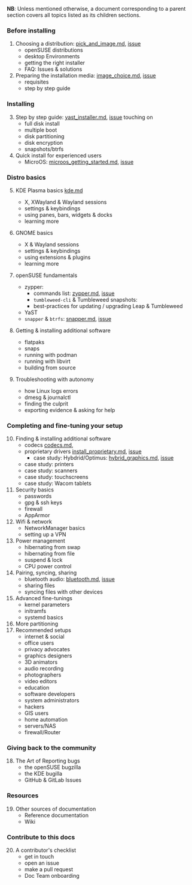 __NB__: Unless mentioned otherwise, a document corresponding to a parent section covers all topics listed as its children sections.
### Before installing
1. Choosing a distribution: [pick_and_image.md](https://github.com/openSUSE/openSUSE-docs-revamped-temp/blob/dev/project/docs/pick_an_image.md), [issue](https://github.com/openSUSE/openSUSE-docs-revamped-temp/issues/37) 
    * openSUSE distributions
    * desktop Environments
    * getting the right installer
    * FAQ: Issues & solutions
2. Preparing the installation media: [image_choice.md](https://github.com/openSUSE/openSUSE-docs-revamped-temp/blob/dev/project/docs/image_choice.md), [issue](https://github.com/openSUSE/openSUSE-docs-revamped-temp/issues/26)
    * requisites
    * step by step guide
### Installing
3. Step by step guide: [yast_installer.md](https://github.com/openSUSE/openSUSE-docs-revamped-temp/blob/dev/project/docs/yast_installer.md), [issue](https://github.com/openSUSE/openSUSE-docs-revamped-temp/issues/60) touching on
    * full disk install
    * multiple boot
    * disk partitioning
    * disk encryption
    * snapshots/btrfs
4. Quick install for experienced users
   * MicroOS: [microos_getting_started.md](https://github.com/openSUSE/openSUSE-docs-revamped-temp/blob/dev/project/docs/microos_getting_started.md), [issue](https://github.com/openSUSE/openSUSE-docs-revamped-temp/issues/24)
### Distro basics
5. KDE Plasma basics [kde.md](project/docs/kde.md)
    * X, XWayland & Wayland sessions
    * settings & keybindings
    * using panes, bars, widgets & docks
    * learning more
6. GNOME basics
    * X & Wayland sessions
    * settings & keybindings
    * using extensions & plugins
    * learning more
7. openSUSE fundamentals
    * zypper:
        * commands list: [zypper.md](https://github.com/openSUSE/openSUSE-docs-revamped-temp/blob/dev/project/docs/zypper.md), [issue](https://github.com/openSUSE/openSUSE-docs-revamped-temp/issues/32)
        * `tumbleweed-cli` & Tumbleweed snapshots: 
        * best-practices for updating / upgrading Leap & Tumbleweed
    * YaST
    * `snapper` & `btrfs`: [snapper.md](https://github.com/openSUSE/openSUSE-docs-revamped-temp/blob/dev/project/docs/snapper.md), [issue](https://github.com/openSUSE/openSUSE-docs-revamped-temp/issues/34)

8. Getting & installing additional software
    * flatpaks
    * snaps
    * running with podman
    * running with libvirt
    * building from source
9. Troubleshooting with autonomy
    * how Linux logs errors
    * dmesg & journalctl
    * finding the culprit
    * exporting evidence & asking for help
### Completing and fine-tuning your setup 
10. Finding & installing additional software
    * codecs [codecs.md](https://github.com/openSUSE/openSUSE-docs-revamped-temp/blob/dev/project/docs/codecs.md),
    * proprietary drivers [install_proprietary.md](https://github.com/openSUSE/openSUSE-docs-revamped-temp/blob/dev/project/docs/install_proprietary.md), [issue](https://github.com/openSUSE/openSUSE-docs-revamped-temp/issues/28)
      * case study: Hybdrid/Optimus: [hybrid_graphics.md](https://github.com/openSUSE/openSUSE-docs-revamped-temp/blob/dev/project/docs/hybrid_graphics.md), [issue](https://github.com/openSUSE/openSUSE-docs-revamped-temp/issues/77) 
    * case study: printers
    * case study: scanners
    * case study: touchscreens
    * case study: Wacom tablets
11. Security basics
    * passwords
    * gpg & ssh keys
    * firewall
    * AppArmor
12. Wifi & network
    * NetworkManager basics
    * setting up a VPN
13. Power management
    * hibernating from swap
    * hibernating from file
    * suspend & lock
    * CPU power control
14. Pairing, syncing, sharing
    * bluetooth audio: [bluetooth.md](https://github.com/openSUSE/openSUSE-docs-revamped-temp/blob/dev/project/docs/bluetooth.md), [issue](https://github.com/openSUSE/openSUSE-docs-revamped-temp/issues/27)
    * sharing files
    * syncing files with other devices
15. Advanced fine-tunings
    * kernel parameters
    * initramfs
    * systemd basics
16. More partitioning
17. Recommended setups
    * internet & social
    * office users
    * privacy advocates
    * graphics designers
    * 3D animators
    * audio recording
    * photographers
    * video editors
    * education
    * software developers
    * system administrators
    * hackers
    * GIS users
    * home automation
    * servers/NAS
    * firewall/Router
### Giving back to the community
18. The Art of Reporting bugs
    * the openSUSE bugzilla
    * the KDE bugilla
    * GitHub & GitLab Issues
### Resources
19. Other sources of documentation
    * Reference documentation
    * Wiki
### Contribute to this docs
20. A contributor's checklist
    * get in touch
    * open an issue
    * make a pull request
    * Doc Team onboarding
